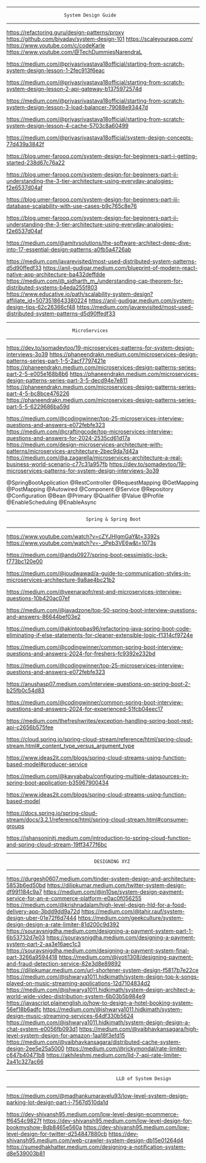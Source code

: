 **************************************************************************************************************
                         System Design Guide 
**************************************************************************************************************
   
   https://refactoring.guru/design-patterns/proxy
   https://github.com/biyadav/system-design-101
   https://scaleyourapp.com/
   https://www.youtube.com/c/codeKarle
   https://www.youtube.com/@TechDummiesNarendraL



   https://medium.com/@priyasrivastava18official/starting-from-scratch-system-design-lesson-1-2fec913f6eac
   
   https://medium.com/@priyasrivastava18official/starting-from-scratch-system-design-lesson-2-api-gateway-b1375972574d
   
   https://medium.com/@priyasrivastava18official/starting-from-scratch-system-design-lesson-3-load-balancer-79088e93447d
   
   https://medium.com/@priyasrivastava18official/starting-from-scratch-system-design-lesson-4-cache-5703c8a60499
   
   https://medium.com/@priyasrivastava18official/system-design-concepts-77d439a3842f


   https://blog.umer-farooq.com/system-design-for-beginners-part-i-getting-started-238d67c76a22
   
   https://blog.umer-farooq.com/system-design-for-beginners-part-ii-understanding-the-3-tier-architecture-using-everyday-analogies-f2e6537d04af
   
   https://blog.umer-farooq.com/system-design-for-beginners-part-iii-database-scalability-with-use-cases-b9c765c8e76
   
   https://blog.umer-farooq.com/system-design-for-beginners-part-ii-understanding-the-3-tier-architecture-using-everyday-analogies-f2e6537d04af

   https://medium.com/@amitvsolutions/the-software-architect-deep-dive-into-17-essential-design-patterns-a0fb5a4726ab
   
   https://medium.com/javarevisited/most-used-distributed-system-patterns-d5d90ffedf33
   https://anil-gudigar.medium.com/blueprint-of-modern-react-native-app-architecture-ba432deffdde
   https://medium.com/@_sidharth_m_/understanding-cap-theorem-for-distributed-systems-b4eda255f803
   https://www.educative.io/path/scalability-system-design?affiliate_id=5073518643380224
   https://anil-gudigar.medium.com/system-design-tips-62c26366cf48
   https://medium.com/javarevisited/most-used-distributed-system-patterns-d5d90ffedf33




**************************************************************************************************************
                            MicroServices
**************************************************************************************************************

   https://dev.to/somadevtoo/19-microservices-patterns-for-system-design-interviews-3o39
   https://phaneendrakn.medium.com/microservices-design-patterns-series-part-1-5-2acf7797421e
   https://phaneendrakn.medium.com/microservices-design-patterns-series-part-2-5-e005e168b8b6
   https://phaneendrakn.medium.com/microservices-design-patterns-series-part-3-5-decd94e7e811
   https://phaneendrakn.medium.com/microservices-design-patterns-series-part-4-5-bc8bce476226
   https://phaneendrakn.medium.com/microservices-design-patterns-series-part-5-5-6229686ba59d

   https://medium.com/@codingwinner/top-25-microservices-interview-questions-and-answers-e072febfe323
   https://medium.com/@craftingcode/top-microservices-interview-questions-and-answers-for-2024-2535cd61d17a
   https://medium.com/design-microservices-architecture-with-patterns/microservices-architecture-2bec9da7d42a
   https://medium.com/@a.zagarella/microservices-architecture-a-real-business-world-scenario-c77c31a957fb
   https://dev.to/somadevtoo/19-microservices-patterns-for-system-design-interviews-3o39

@SpringBootApplication
 @RestController
 @RequestMapping
 @GetMapping
 @PostMapping
 @Autowired
 @Component
 @Service
 @Repository
 @Configuration
 @Bean
 @Primary
 @Qualifier
 @Value
 @Profile
 @EnableScheduling
 @EnableAsync



************************************************************************************************************************************

                                 Spring & Spring Boot 
************************************************************************************************************************************

   https://www.youtube.com/watch?v=cZYJHIgmGaY&t=3392s
   https://www.youtube.com/watch?v=-_tPeb3VE6w&t=1073s

   https://medium.com/@ands0927/spring-boot-pessimistic-lock-f773bc120e00


   https://medium.com/@joudwawad/a-guide-to-communication-styles-in-microservices-architecture-9a8ae4bc21b2
   
   https://medium.com/@veenaraofr/rest-and-microservices-interview-questions-10b420ac07ef
   
   https://medium.com/@javadzone/top-50-spring-boot-interview-questions-and-answers-86644bef03e2
   
   https://medium.com/@akintopbas96/refactoring-java-spring-boot-code-eliminating-if-else-statements-for-cleaner-extensible-logic-f1314cf9724e
   
   https://medium.com/@codingwinner/common-spring-boot-interview-questions-and-answers-2024-for-freshers-fc9392e232bd
   
   https://medium.com/@codingwinner/top-25-microservices-interview-questions-and-answers-e072febfe323
   
   https://anushasp07.medium.com/interview-questions-on-spring-boot-2-b25fb0c54d83
   
   https://medium.com/@codingwinner/common-spring-boot-interview-questions-and-answers-2024-for-experienced-51fcb04eec17
   
   https://medium.com/thefreshwrites/exception-handling-spring-boot-rest-api-c2656b575fee
   
   https://cloud.spring.io/spring-cloud-stream/reference/html/spring-cloud-stream.html#_content_type_versus_argument_type
   
   https://www.ideas2it.com/blogs/spring-cloud-streams-using-function-based-model#producer-service
   
   https://medium.com/@kavyababu/configuring-multiple-datasources-in-spring-boot-application-b35967900434
   
   https://www.ideas2it.com/blogs/spring-cloud-streams-using-function-based-model
   
   https://docs.spring.io/spring-cloud-stream/docs/3.2.1/reference/html/spring-cloud-stream.html#consumer-groups
   
   https://ishansoninitj.medium.com/introduction-to-spring-cloud-function-and-spring-cloud-stream-19ff3477f6bc


*********************************************************************************************************************
                                    DESIGNING XYZ
*********************************************************************************************************************
  https://durgesh0607.medium.com/tinder-system-design-and-architecture-5853b6ed50bd
  https://dilipkumar.medium.com/twitter-system-design-df991184c9a7
  https://medium.com/@in10se/system-design-payment-service-for-an-e-commerce-platform-e0ac0f056255
  https://medium.com/@krishnadalam/high-level-design-hld-for-a-food-delivery-app-3bdd9dd9a72d
  https://medium.com/@tahir.rauf/system-design-uber-01e72f6d7444
  https://medium.com/geekculture/system-design-design-a-rate-limiter-81d200c9d392
  https://souravsnigdha.medium.com/designing-a-payment-system-part-1-6b53732d7e03
  https://souravsnigdha.medium.com/designing-a-payment-system-part-2-aa3e16aec1c3
  https://souravsnigdha.medium.com/designing-a-payment-system-final-part-3266a9594418
  https://medium.com/@jyoti1308/designing-payment-and-fraud-detection-service-82e3d8e89892
  https://dilipkumar.medium.com/url-shortener-system-design-f5817b7e22ce
  https://medium.com/@ishwarya1011.hidkimath/system-design-top-k-songs-played-on-music-streaming-applications-12d7104834d2
  https://medium.com/@ishwarya1011.hidkimath/system-design-architect-a-world-wide-video-distribution-system-6b03b5b984e9
  https://javascript.plainenglish.io/how-to-design-a-hotel-booking-system-56ef18b6adfc
  https://medium.com/@ishwarya1011.hidkimath/system-design-music-streaming-services-64df330b5624
  https://medium.com/@ishwarya1011.hidkimath/system-design-design-a-chat-system-e0056fb093d1
  https://medium.com/@vaibhavkansagara/high-level-system-design-for-amazon-1aa18f3efd15
  https://medium.com/@vaibhavkansagara/distributed-cache-system-design-2ee5e25a5000
  https://medium.com/@rickymondal/rate-limiter-c647b40471b8
  https://akhileshmj.medium.com/lld-7-api-rate-limiter-2a41c327ac66















************************************************************************************************************************
                                            LLD of System Design 
*************************************************************************************************************************

  https://medium.com/@madhankumaravelu93/low-level-system-design-parking-lot-design-part-i-7567d510da1d

  https://dev-shivansh95.medium.com/low-level-design-ecommerce-ff6454c9827f
  https://dev-shivansh95.medium.com/low-level-design-for-bookmyshow-8db8465e560a
  https://dev-shivansh95.medium.com/low-level-design-for-twitter-d254847880cb
  https://dev-shivansh95.medium.com/web-crawler-system-design-db15e01264d4
  https://sumedhakhatter.medium.com/designing-a-notification-system-d8e539003b81

